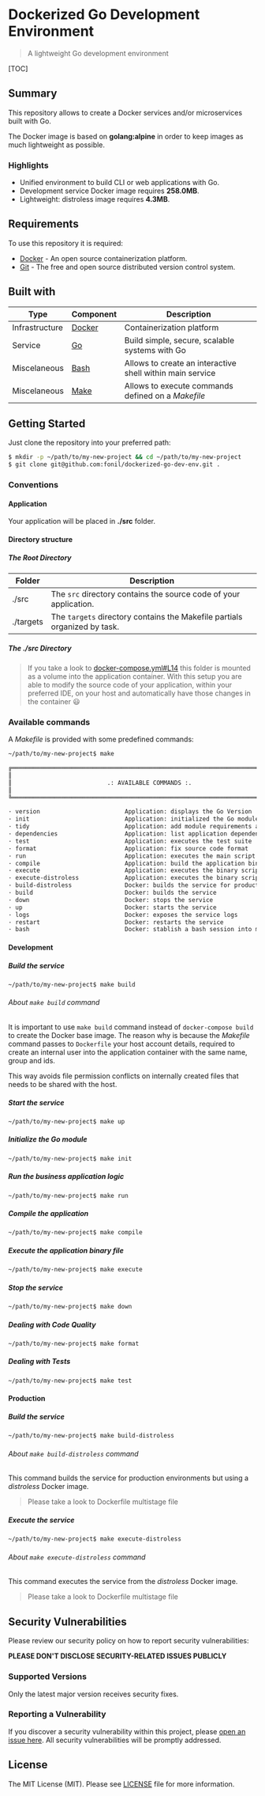 # Dockerized Go Development Environment

> A lightweight Go development environment    

[TOC]

## Summary

This repository allows to create a Docker services and/or microservices built with Go.

The Docker image is based on **golang:alpine** in order to keep images as much lightweight as possible.

### Highlights

- Unified environment to build CLI or web applications with Go.
- Development service Docker image requires **258.0MB**.
- Lightweight: distroless image requires **4.3MB**.

## Requirements

To use this repository it is required:

- [Docker](https://www.docker.com/) - An open source containerization platform.
- [Git](https://git-scm.com/) - The free and open source distributed version control system.

## Built with

| Type           | Component                                  | Description                                               |
| -------------- | ------------------------------------------ | --------------------------------------------------------- |
| Infrastructure | [Docker](https://www.docker.com/)          | Containerization platform                                 |
| Service        | [Go](https://go.dev/)                      | Build simple, secure, scalable systems with Go            |
| Miscelaneous   | [Bash](https://www.gnu.org/software/bash/) | Allows to create an interactive shell within main service |
| Miscelaneous   | [Make](https://www.gnu.org/software/make/) | Allows to execute commands defined on a _Makefile_        |

## Getting Started

Just clone the repository into your preferred path:

```bash
$ mkdir -p ~/path/to/my-new-project && cd ~/path/to/my-new-project
$ git clone git@github.com:fonil/dockerized-go-dev-env.git .
```

### Conventions

#### Application

Your application will be placed in **./src** folder.

#### Directory structure

##### The Root Directory

| Folder    | Description                                                  |
| --------- | ------------------------------------------------------------ |
| ./src     | The `src` directory contains the source code of your application. |
| ./targets | The `targets` directory contains the Makefile partials organized by task. |

##### The ./src Directory

> If you take a look to [docker-compose.yml#L14](https://github.com/fonil/dockerized-go-dev-env/blob/main/docker-compose.yml#L14) this folder is mounted as a volume into the application container.
> With this setup you are able to modify the source code of your application, within your preferred IDE, on your host and automatically have those changes in the container 😃

### Available commands

A *Makefile* is provided with some predefined commands:

```bash
~/path/to/my-new-project$ make

╔══════════════════════════════════════════════════════════════════════════════╗
║                                                                              ║
║                           .: AVAILABLE COMMANDS :.                           ║
║                                                                              ║
╚══════════════════════════════════════════════════════════════════════════════╝

· version                        Application: displays the Go Version
· init                           Application: initialized the Go module
· tidy                           Application: add module requirements and sum
· dependencies                   Application: list application dependencies
· test                           Application: executes the test suite
· format                         Application: fix source code format
· run                            Application: executes the main script
· compile                        Application: build the application binary file
· execute                        Application: executes the binary script
· execute-distroless             Application: executes the binary script from distroless image
· build-distroless               Docker: builds the service for production environment
· build                          Docker: builds the service
· down                           Docker: stops the service
· up                             Docker: starts the service
· logs                           Docker: exposes the service logs
· restart                        Docker: restarts the service
· bash                           Docker: stablish a bash session into main container
```

#### Development

##### Build the service

```bash
~/path/to/my-new-project$ make build
```

###### About `make build` command

It is important to use `make build` command instead of `docker-compose build` to create the Docker base image. The reason why is because the _Makefile_ command passes to `Dockerfile` your host account details, required to create an internal user into the application container with the same name, group and ids. 

This way avoids file permission conflicts on internally created files that needs to be shared with the host. 

##### Start the service

```bash
~/path/to/my-new-project$ make up
```

##### Initialize the Go module

```bash
~/path/to/my-new-project$ make init
```

##### Run the business application logic

```bash
~/path/to/my-new-project$ make run
```

##### Compile the application

```bash
~/path/to/my-new-project$ make compile
```

##### Execute the application binary file

```bash
~/path/to/my-new-project$ make execute	
```

##### Stop the service

```bash
~/path/to/my-new-project$ make down
```

##### Dealing with Code Quality

```bash
~/path/to/my-new-project$ make format
```

##### Dealing with Tests

```bash
~/path/to/my-new-project$ make test
```

#### Production

##### Build the service

```bash
~/path/to/my-new-project$ make build-distroless
```

###### About `make build-distroless` command

This command builds the service for production environments but using a *distroless* Docker image.

> Please take a look to Dockerfile multistage file   

##### Execute the service

```bash
~/path/to/my-new-project$ make execute-distroless
```

###### About `make execute-distroless` command

This command executes the service from the *distroless* Docker image.

> Please take a look to Dockerfile multistage file   

## Security Vulnerabilities

Please review our security policy on how to report security vulnerabilities:

**PLEASE DON'T DISCLOSE SECURITY-RELATED ISSUES PUBLICLY**

### Supported Versions

Only the latest major version receives security fixes.

### Reporting a Vulnerability

If you discover a security vulnerability within this project, please [open an issue here](https://github.com/fonil/dockerized-go-dev-env/issues). All security vulnerabilities will be promptly addressed.

## License

The MIT License (MIT). Please see [LICENSE](./LICENSE) file for more information.
